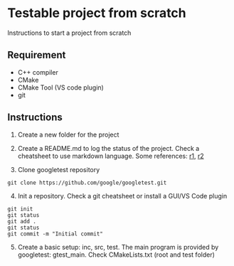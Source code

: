 # Testable project from scratch

Instructions to start a project from scratch

## Requirement

* C++ compiler
* CMake
* CMake Tool (VS code plugin)
* git

## Instructions

1. Create a new folder for the project
2. Create a README.md to log the status of the project. Check a cheatsheet to use markdown language. Some references: [r1](https://www.markdownguide.org/cheat-sheet/), [r2](https://docs.github.com/en/get-started/writing-on-github/getting-started-with-writing-and-formatting-on-github/basic-writing-and-formatting-syntax)

3. Clone googletest repository

``` shell
git clone https://github.com/google/googletest.git
```

4. Init a repository. Check a git cheatsheet or install a GUI/VS Code plugin

``` shell
git init
git status
git add .
git status
git commit -m "Initial commit"
```

5. Create a basic setup: inc, src, test. The main program is provided by googletest: gtest_main. Check CMakeLists.txt (root and test folder)